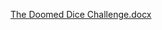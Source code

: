 [The Doomed Dice Challenge.docx](https://github.com/Madhubalan22/Securin_doomed_dice/files/13827130/The.Doomed.Dice.Challenge.docx)
